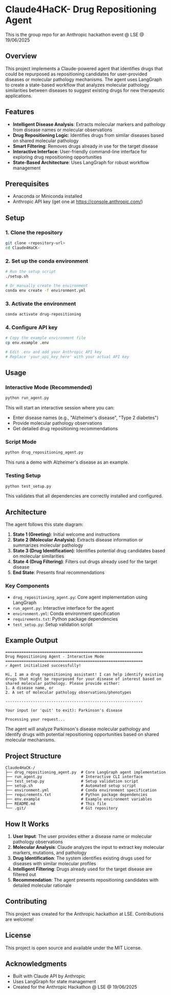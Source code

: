 # Claude4HaCK- Drug Repositioning Agent
This is the group repo for an Anthropic hackathon event @ LSE @ 19/06/2025

## Overview

This project implements a Claude-powered agent that identifies drugs that could be repurposed as repositioning candidates for user-provided diseases or molecular pathology mechanisms. The agent uses LangGraph to create a state-based workflow that analyzes molecular pathology similarities between diseases to suggest existing drugs for new therapeutic applications.

## Features

- **Intelligent Disease Analysis**: Extracts molecular markers and pathology from disease names or molecular observations
- **Drug Repositioning Logic**: Identifies drugs from similar diseases based on shared molecular pathology
- **Smart Filtering**: Removes drugs already in use for the target disease
- **Interactive Interface**: User-friendly command-line interface for exploring drug repositioning opportunities
- **State-Based Architecture**: Uses LangGraph for robust workflow management

## Prerequisites

- Anaconda or Miniconda installed
- Anthropic API key (get one at https://console.anthropic.com/)

## Setup

### 1. Clone the repository
```bash
git clone <repository-url>
cd Claude4HaCK-
```

### 2. Set up the conda environment
```bash
# Run the setup script
./setup.sh

# Or manually create the environment
conda env create -f environment.yml
```

### 3. Activate the environment
```bash
conda activate drug-repositioning
```

### 4. Configure API key
```bash
# Copy the example environment file
cp env.example .env

# Edit .env and add your Anthropic API key
# Replace 'your_api_key_here' with your actual API key
```

## Usage

### Interactive Mode (Recommended)
```bash
python run_agent.py
```

This will start an interactive session where you can:
- Enter disease names (e.g., "Alzheimer's disease", "Type 2 diabetes")
- Provide molecular pathology observations
- Get detailed drug repositioning recommendations

### Script Mode
```bash
python drug_repositioning_agent.py
```

This runs a demo with Alzheimer's disease as an example.

### Testing Setup
```bash
python test_setup.py
```

This validates that all dependencies are correctly installed and configured.

## Architecture

The agent follows this state diagram:

1. **State 1 (Greeting)**: Initial welcome and instructions
2. **State 2 (Molecular Analysis)**: Extracts disease information or summarizes molecular pathology
3. **State 3 (Drug Identification)**: Identifies potential drug candidates based on molecular similarities
4. **State 4 (Drug Filtering)**: Filters out drugs already used for the target disease
5. **End State**: Presents final recommendations

### Key Components

- `drug_repositioning_agent.py`: Core agent implementation using LangGraph
- `run_agent.py`: Interactive interface for the agent
- `environment.yml`: Conda environment specification
- `requirements.txt`: Python package dependencies
- `test_setup.py`: Setup validation script

## Example Output

```
============================================================
Drug Repositioning Agent - Interactive Mode
============================================================
✓ Agent initialized successfully!

Hi, I am a drug repositioning assistant! I can help identify existing drugs that might be repurposed for your disease of interest based on shared molecular pathology. Please provide either:
1. A disease name, or
2. A set of molecular pathology observations/phenotypes

------------------------------------------------------------

Your input (or 'quit' to exit): Parkinson's disease

Processing your request... 
```

The agent will analyze Parkinson's disease molecular pathology and identify drugs with potential repositioning opportunities based on shared molecular mechanisms.

## Project Structure

```
Claude4HaCK-/
├── drug_repositioning_agent.py  # Core LangGraph agent implementation
├── run_agent.py                 # Interactive CLI interface
├── test_setup.py                # Setup validation script
├── setup.sh                     # Automated setup script
├── environment.yml              # Conda environment specification
├── requirements.txt             # Python package dependencies
├── env.example                  # Example environment variables
├── README.md                    # This file
└── .git/                        # Git repository
```

## How It Works

1. **User Input**: The user provides either a disease name or molecular pathology observations
2. **Molecular Analysis**: Claude analyzes the input to extract key molecular markers, mutations, and pathology
3. **Drug Identification**: The system identifies existing drugs used for diseases with similar molecular profiles
4. **Intelligent Filtering**: Drugs already used for the target disease are filtered out
5. **Recommendation**: The agent presents repositioning candidates with detailed molecular rationale

## Contributing

This project was created for the Anthropic hackathon at LSE. Contributions are welcome!

## License

This project is open source and available under the MIT License.

## Acknowledgments

- Built with Claude API by Anthropic
- Uses LangGraph for state management
- Created for the Anthropic Hackathon @ LSE @ 19/06/2025
